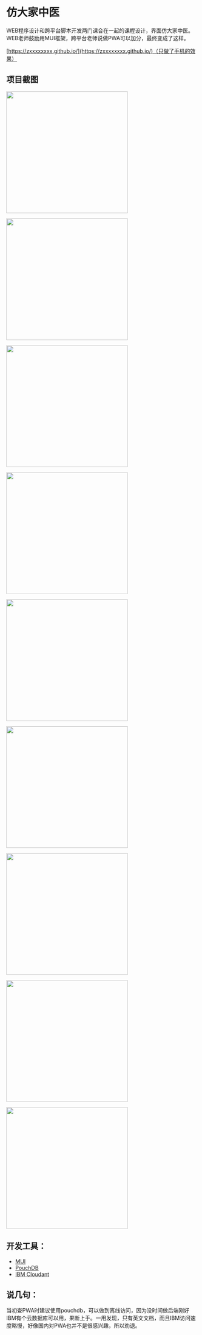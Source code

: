 # 仿大家中医

WEB程序设计和跨平台脚本开发两门课合在一起的课程设计，界面仿大家中医。WEB老师鼓励用MUI框架，跨平台老师说做PWA可以加分，最终变成了这样。

[https://zxxxxxxxx.github.io/](https://zxxxxxxxx.github.io/)（只做了手机的效果）

## 项目截图

<p>
<img src="http://bmob-cdn-20619.b0.upaiyun.com/2019/02/16/aef70efe4053c7758052001a10f4894a.jpg" width="320px">
</p>

<p>
<img src="http://bmob-cdn-20619.b0.upaiyun.com/2019/02/16/8e4f1d3c40395e6280f5f30b938a3903.jpg" width="320px">
</p>

<p>
<img src="http://bmob-cdn-20619.b0.upaiyun.com/2019/02/16/df708e8540e59a85801c4fdde17b21f3.jpg" width="320px">
</p>

<p>
<img src="http://bmob-cdn-20619.b0.upaiyun.com/2019/02/17/bd3e1345402ecb22805f2727fd8cd723.jpg" width="320px">
</p>

<p>
<img src="http://bmob-cdn-20619.b0.upaiyun.com/2019/02/17/192f0ee140c9d0288034e252c17d6289.jpg" width="320px">
</p>

<p>
<img src="http://bmob-cdn-20619.b0.upaiyun.com/2019/02/17/5801e72240c2356d804d5d3c97562477.jpg" width="320px">
</p>

<p>
<img src="http://bmob-cdn-20619.b0.upaiyun.com/2019/02/17/123b3bee40aeddd080593f96c27aedae.jpg" width="320px">
</p>

<p>
<img src="http://bmob-cdn-20619.b0.upaiyun.com/2019/02/17/1b39307e40d47e4380f1d1b209b6f773.jpg" width="320px">
</p>

<p>
<img src="http://bmob-cdn-20619.b0.upaiyun.com/2019/02/17/12fb590040e89a8780f1baab2343ebcb.jpg" width="320px">
</p>

## 开发工具：
- [MUI](https://github.com/dcloudio/mui)
- [PouchDB](https://pouchdb.com/)
- [IBM Cloudant](https://www.ibm.com/cloud/cloudant)

## 说几句：
当初查PWA时建议使用pouchdb，可以做到离线访问，因为没时间做后端刚好IBM有个云数据库可以用，果断上手。一用发现，只有英文文档，而且IBM访问速度略慢，好像国内对PWA也并不是很感兴趣，所以劝退。
